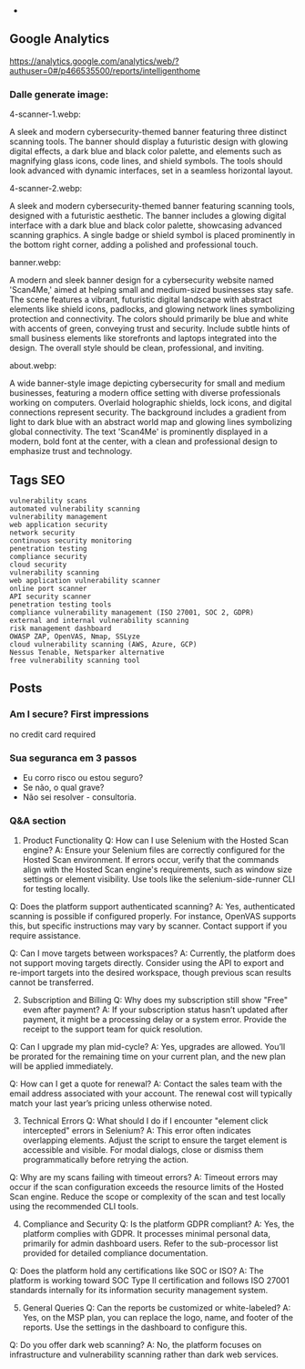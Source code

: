 -
## Google Analytics

https://analytics.google.com/analytics/web/?authuser=0#/p466535500/reports/intelligenthome


### Dalle generate image:
4-scanner-1.webp:

A sleek and modern cybersecurity-themed banner featuring three distinct scanning tools. The banner should display a futuristic design with glowing digital effects, a dark blue and black color palette, and elements such as magnifying glass icons, code lines, and shield symbols. The tools should look advanced with dynamic interfaces, set in a seamless horizontal layout.

4-scanner-2.webp:

A sleek and modern cybersecurity-themed banner featuring scanning tools, designed with a futuristic aesthetic. The banner includes a glowing digital interface with a dark blue and black color palette, showcasing advanced scanning graphics. A single badge or shield symbol is placed prominently in the bottom right corner, adding a polished and professional touch.


banner.webp:

A modern and sleek banner design for a cybersecurity website named 'Scan4Me,' aimed at helping small and medium-sized businesses stay safe. The scene features a vibrant, futuristic digital landscape with abstract elements like shield icons, padlocks, and glowing network lines symbolizing protection and connectivity. The colors should primarily be blue and white with accents of green, conveying trust and security. Include subtle hints of small business elements like storefronts and laptops integrated into the design. The overall style should be clean, professional, and inviting.


about.webp:

A wide banner-style image depicting cybersecurity for small and medium businesses, featuring a modern office setting with diverse professionals working on computers. Overlaid holographic shields, lock icons, and digital connections represent security. The background includes a gradient from light to dark blue with an abstract world map and glowing lines symbolizing global connectivity. The text 'Scan4Me' is prominently displayed in a modern, bold font at the center, with a clean and professional design to emphasize trust and technology.



## Tags SEO


```
vulnerability scans
automated vulnerability scanning
vulnerability management
web application security
network security
continuous security monitoring
penetration testing
compliance security
cloud security
vulnerability scanning
web application vulnerability scanner
online port scanner
API security scanner
penetration testing tools
compliance vulnerability management (ISO 27001, SOC 2, GDPR)
external and internal vulnerability scanning
risk management dashboard
OWASP ZAP, OpenVAS, Nmap, SSLyze
cloud vulnerability scanning (AWS, Azure, GCP)
Nessus Tenable, Netsparker alternative
free vulnerability scanning tool
```

## Posts

### Am I secure? First impressions
 no credit card required

### Sua seguranca em 3 passos
  - Eu corro risco ou estou seguro?
  - Se não, o qual grave?
  - Não sei resolver - consultoria.


### Q&A section

1. Product Functionality
Q: How can I use Selenium with the Hosted Scan engine?
A: Ensure your Selenium files are correctly configured for the Hosted Scan environment. If errors occur, verify that the commands align with the Hosted Scan engine's requirements, such as window size settings or element visibility. Use tools like the selenium-side-runner CLI for testing locally.

Q: Does the platform support authenticated scanning?
A: Yes, authenticated scanning is possible if configured properly. For instance, OpenVAS supports this, but specific instructions may vary by scanner. Contact support if you require assistance.

Q: Can I move targets between workspaces?
A: Currently, the platform does not support moving targets directly. Consider using the API to export and re-import targets into the desired workspace, though previous scan results cannot be transferred.

2. Subscription and Billing
Q: Why does my subscription still show "Free" even after payment?
A: If your subscription status hasn’t updated after payment, it might be a processing delay or a system error. Provide the receipt to the support team for quick resolution.

Q: Can I upgrade my plan mid-cycle?
A: Yes, upgrades are allowed. You’ll be prorated for the remaining time on your current plan, and the new plan will be applied immediately.

Q: How can I get a quote for renewal?
A: Contact the sales team with the email address associated with your account. The renewal cost will typically match your last year’s pricing unless otherwise noted.

3. Technical Errors
Q: What should I do if I encounter "element click intercepted" errors in Selenium?
A: This error often indicates overlapping elements. Adjust the script to ensure the target element is accessible and visible. For modal dialogs, close or dismiss them programmatically before retrying the action.

Q: Why are my scans failing with timeout errors?
A: Timeout errors may occur if the scan configuration exceeds the resource limits of the Hosted Scan engine. Reduce the scope or complexity of the scan and test locally using the recommended CLI tools.

4. Compliance and Security
Q: Is the platform GDPR compliant?
A: Yes, the platform complies with GDPR. It processes minimal personal data, primarily for admin dashboard users. Refer to the sub-processor list provided for detailed compliance documentation.

Q: Does the platform hold any certifications like SOC or ISO?
A: The platform is working toward SOC Type II certification and follows ISO 27001 standards internally for its information security management system.

5. General Queries
Q: Can the reports be customized or white-labeled?
A: Yes, on the MSP plan, you can replace the logo, name, and footer of the reports. Use the settings in the dashboard to configure this.

Q: Do you offer dark web scanning?
A: No, the platform focuses on infrastructure and vulnerability scanning rather than dark web services.